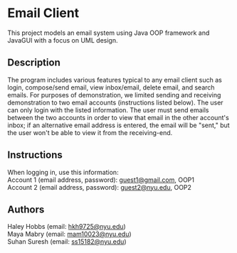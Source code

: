 # Email Client

This project models an email system using Java OOP framework and JavaGUI with a focus on UML design.

## Description

The program includes various features typical to any email client such as login, compose/send email, view inbox/email, delete email, and search emails. For purposes of demonstration, we limited sending and receiving demonstration to two email accounts (instructions listed below). The user can only login with the listed information. The user must send emails between the two accounts in order to view that email in the other account's inbox; if an alternative email address is entered, the email  will be "sent," but the user won't be able to view it from the receiving-end.

## Instructions

When logging in, use this information:\
Account 1 (email address, password): guest1@gmail.com, OOP1\
Account 2 (email address, password): guest2@nyu.edu, OOP2

## Authors
 
Haley Hobbs (email: hkh9725@nyu.edu)\
Maya Mabry (email: mam10023@nyu.edu)\
Suhan Suresh (email: ss15182@nyu.edu)
